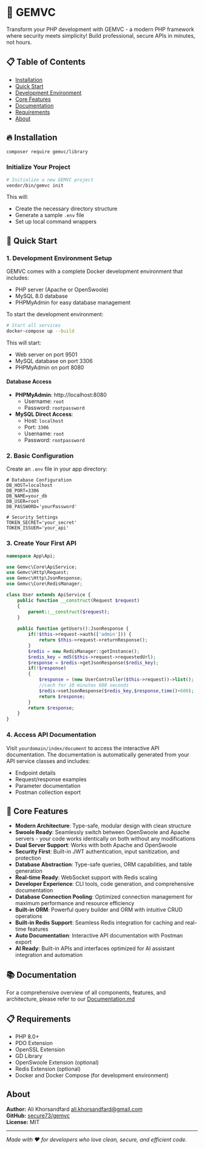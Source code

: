 # 🚀 GEMVC

Transform your PHP development with GEMVC - a modern PHP framework where security meets simplicity! Build professional, secure APIs in minutes, not hours.

## 📋 Table of Contents
- [Installation](#-installation)
- [Quick Start](#-quick-start)
- [Development Environment](#-development-environment)
- [Core Features](#-core-features)
- [Documentation](#-documentation)
- [Requirements](#-requirements)
- [About](#about)

## 🔥 Installation

```bash
composer require gemvc/library
```

### Initialize Your Project

```bash
# Initialize a new GEMVC project
vendor/bin/gemvc init
```

This will:
- Create the necessary directory structure
- Generate a sample `.env` file
- Set up local command wrappers

## 🔄 Quick Start

### 1. Development Environment Setup

GEMVC comes with a complete Docker development environment that includes:
- PHP server (Apache or OpenSwoole)
- MySQL 8.0 database
- PHPMyAdmin for easy database management

To start the development environment:

```bash
# Start all services
docker-compose up --build
```

This will start:
- Web server on port 9501
- MySQL database on port 3306
- PHPMyAdmin on port 8080

#### Database Access
- **PHPMyAdmin**: http://localhost:8080
  - Username: `root`
  - Password: `rootpassword`
- **MySQL Direct Access**:
  - Host: `localhost`
  - Port: `3306`
  - Username: `root`
  - Password: `rootpassword`

### 2. Basic Configuration

Create an `.env` file in your app directory:

```env
# Database Configuration
DB_HOST=localhost
DB_PORT=3306
DB_NAME=your_db
DB_USER=root
DB_PASSWORD='yourPassword'

# Security Settings
TOKEN_SECRET='your_secret'
TOKEN_ISSUER='your_api'
```

### 3. Create Your First API

```php
namespace App\Api;

use Gemvc\Core\ApiService;
use Gemvc\Http\Request;
use Gemvc\Http\JsonResponse;
use Gemvc\Core\RedisManager;

class User extends ApiService {
    public function __construct(Request $request)
    {
        parent::__construct($request);
    }
    
    public function getUsers():JsonResponse {
        if(!$this->request->auth(['admin'])) {
            return $this->request->returnResponse();
        }
        $redis = new RedisManager::getInstance();
        $redis_key = md5($this->request->requestedUrl);
        $response = $redis->getJsonResponse($redis_key);
        if(!$response)
        {
            $response = (new UserController($this->request))->list();
            //cach for 10 minutes 600 seconds
            $redis->setJsonResponse($redis_key,$response,time()+600);
            return $response;
        }
        return $response;
    }
}
```

### 4. Access API Documentation

Visit `yourdomain/index/document` to access the interactive API documentation. The documentation is automatically generated from your API service classes and includes:
- Endpoint details
- Request/response examples
- Parameter documentation
- Postman collection export

## 🎯 Core Features

- **Modern Architecture**: Type-safe, modular design with clean structure
- **Swoole Ready**: Seamlessly switch between OpenSwoole and Apache servers - your code works identically on both without any modifications
- **Dual Server Support**: Works with both Apache and OpenSwoole
- **Security First**: Built-in JWT authentication, input sanitization, and protection
- **Database Abstraction**: Type-safe queries, ORM capabilities, and table generation
- **Real-time Ready**: WebSocket support with Redis scaling
- **Developer Experience**: CLI tools, code generation, and comprehensive documentation
- **Database Connection Pooling**: Optimized connection management for maximum performance and resource efficiency
- **Built-in ORM**: Powerful query builder and ORM with intuitive CRUD operations
- **Built-in Redis Support**: Seamless Redis integration for caching and real-time features
- **Auto Documentation**: Interactive API documentation with Postman export
- **AI Ready**: Built-in APIs and interfaces optimized for AI assistant integration and automation


## 📚 Documentation

For a comprehensive overview of all components, features, and architecture, please refer to our [Documentation.md](Documentation.md)

## 📋 Requirements
- PHP 8.0+
- PDO Extension
- OpenSSL Extension
- GD Library
- OpenSwoole Extension (optional)
- Redis Extension (optional)
- Docker and Docker Compose (for development environment)

## About
**Author:** Ali Khorsandfard <ali.khorsandfard@gmail.com>  
**GitHub:** [secure73/gemvc](https://github.com/secure73/gemvc)  
**License:** MIT

---
*Made with ❤️ for developers who love clean, secure, and efficient code.*

